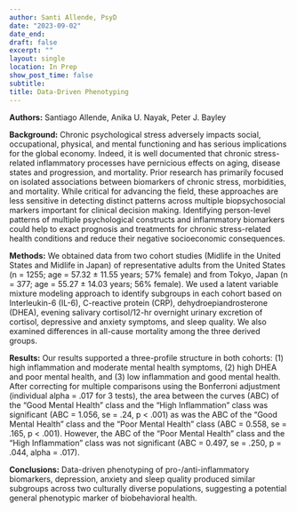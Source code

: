 ```yaml
---
author: Santi Allende, PsyD
date: "2023-09-02"
date_end: 
draft: false
excerpt: ""
layout: single
location: In Prep
show_post_time: false
subtitle:
title: Data-Driven Phenotyping
---
```


**Authors:** Santiago Allende, Anika U. Nayak, Peter J. Bayley 

**Background:** Chronic psychological stress adversely impacts social, occupational, physical, and mental functioning and has serious implications for the global economy. Indeed, it is well documented that chronic stress-related inflammatory processes have pernicious effects on aging, disease states and progression, and mortality. Prior research has primarily focused on isolated associations between biomarkers of chronic stress, morbidities, and mortality. While critical for advancing the field, these approaches are less sensitive in detecting distinct patterns across multiple biopsychosocial markers important for clinical decision making. Identifying person-level patterns of multiple psychological constructs and inflammatory biomarkers could help to exact prognosis and treatments for chronic stress-related health conditions and reduce their negative socioeconomic consequences.

**Methods:** We obtained data from two cohort studies (Midlife in the United States and Midlife in Japan) of representative adults from the United States (n = 1255; age = 57.32 ± 11.55 years; 57% female) and from Tokyo, Japan (n = 377; age = 55.27 ± 14.03 years; 56% female). We used a latent variable mixture modeling approach to identify subgroups in each cohort based on Interleukin-6 (IL-6), C-reactive protein (CRP), dehydroepiandrosterone (DHEA), evening salivary cortisol/12-hr overnight urinary excretion of cortisol, depressive and anxiety symptoms, and sleep quality. We also examined differences in all-cause mortality among the three derived groups.

**Results:**  Our results supported a three-profile structure in both cohorts: (1) high inflammation and moderate mental health symptoms, (2) high DHEA and poor mental health, and (3) low inflammation and good mental health. After correcting for multiple comparisons using the Bonferroni adjustment (individual alpha = .017 for 3 tests), the area between the curves (ABC) of the “Good Mental Health” class and the “High Inflammation” class was significant (ABC = 1.056, se = .24, p < .001) as was the ABC of the “Good Mental Health” class and the “Poor Mental Health” class (ABC = 0.558, se = .165, p < .001). However, the ABC of the “Poor Mental Health” class and the “High Inflammation” class was not significant (ABC = 0.497, se = .250, p = .044, alpha = .017).

**Conclusions:** Data-driven phenotyping of pro-/anti-inflammatory biomarkers, depression, anxiety and sleep quality produced similar subgroups across two culturally diverse populations, suggesting a potential general phenotypic marker of biobehavioral health.
